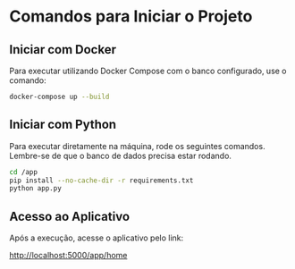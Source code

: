 # Comandos para Iniciar o Projeto

## Iniciar com Docker

Para executar utilizando Docker Compose com o banco configurado, use o comando:

```sh
docker-compose up --build
```

## Iniciar com Python

Para executar diretamente na máquina, rode os seguintes comandos. Lembre-se de que o banco de dados precisa estar rodando.

```sh
cd /app
pip install --no-cache-dir -r requirements.txt
python app.py
```

## Acesso ao Aplicativo

Após a execução, acesse o aplicativo pelo link:

[http://localhost:5000/app/home](http://localhost:5000/app/home)